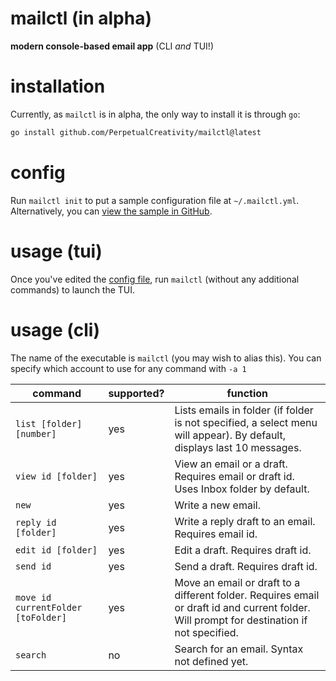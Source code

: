 # mailctl (in alpha)

**modern console-based email app** (CLI *and* TUI!)

# installation

Currently, as `mailctl` is in alpha, the only way to install it is through `go`:

```sh
go install github.com/PerpetualCreativity/mailctl@latest
```

# config

Run `mailctl init` to put a sample configuration file at `~/.mailctl.yml`. Alternatively, you can [view the sample in GitHub](/cmd/mailctl.yml).

# usage (tui)

Once you've edited the [config file](#config), run `mailctl` (without any additional commands) to launch the TUI.

# usage (cli)

The name of the executable is `mailctl` (you may wish to alias this). You can specify which account to use for any command with `-a 1`

| command                            | supported? | function                                                                                                                                   |
|------------------------------------|------------|--------------------------------------------------------------------------------------------------------------------------------------------|
| `list [folder] [number]`           | yes        | Lists emails in folder (if folder is not specified, a select menu will appear). By default, displays last 10 messages.                     |
| `view id [folder]`                 | yes        | View an email or a draft. Requires email or draft id. Uses Inbox folder by default.                                                        |
| `new`                              | yes        | Write a new email.                                                                                                                         |
| `reply id [folder]`                | yes        | Write a reply draft to an email. Requires email id.                                                                                        |
| `edit id [folder]`                 | yes        | Edit a draft. Requires draft id.                                                                                                           |
| `send id`                          | yes        | Send a draft. Requires draft id.                                                                                                           |
| `move id currentFolder [toFolder]` | yes        | Move an email or draft to a different folder. Requires email or draft id and current folder. Will prompt for destination if not specified. |
| `search`                           | no         | Search for an email. Syntax not defined yet.                                                                                               |

